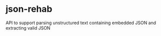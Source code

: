 # json-rehab
API to support parsing unstructured text containing embedded JSON and extracting valid JSON

